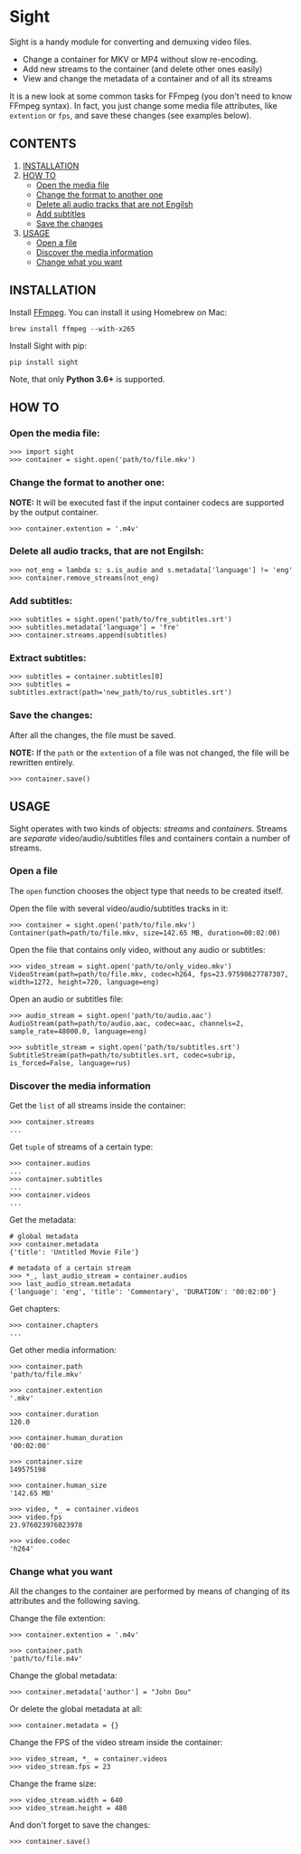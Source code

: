 # Sight

Sight is a handy module for converting and demuxing video files.

- Change a container for MKV or MP4 without slow re-encoding.
- Add new streams to the container (and delete other ones easily)
- View and change the metadata of a container and of all its streams

It is a new look at some common tasks for FFmpeg (you don't need to know FFmpeg syntax). In fact, you just change some media file attributes, like `extention` or `fps`, and save these changes (see examples below).


## CONTENTS
1. [INSTALLATION](#installation)
2. [HOW TO](#how-to)
    - [Open the media file](#open-the-media-file)
	- [Change the format to another one](#change-the-format-to-another-one)
	- [Delete all audio tracks that are not Engilsh](#delete-all-audio-tracks-that-are-not-engilsh)
	- [Add subtitles](#add-subtitles)
	- [Save the changes](#save-the-changes)
3. [USAGE](#usage)
	- [Open a file](#open-a-file)
	- [Discover the media information](#discover-the-media-information)
	- [Change what you want](#change-what-you-want)


## INSTALLATION
Install [FFmpeg](http://ffmpeg.org). You can install it using Homebrew on Mac:

```
brew install ffmpeg --with-x265
```

Install Sight with pip:
```
pip install sight
```

Note, that only **Python 3.6+** is supported.


## HOW TO

### Open the media file:
```
>>> import sight
>>> container = sight.open('path/to/file.mkv')
```

### Change the format to another one:
**NOTE:** It will be executed fast if the input container codecs are supported by the output container.
```
>>> container.extention = '.m4v'
```

### Delete all audio tracks, that are not Engilsh:
```
>>> not_eng = lambda s: s.is_audio and s.metadata['language'] != 'eng'
>>> container.remove_streams(not_eng)
```

### Add subtitles:
```
>>> subtitles = sight.open('path/to/fre_subtitles.srt')
>>> subtitles.metadata['language'] = 'fre'
>>> container.streams.append(subtitles)
```

### Extract subtitles:
```
>>> subtitles = container.subtitles[0]
>>> subtitles = subtitles.extract(path='new_path/to/rus_subtitles.srt')
```

### Save the changes:

After all the changes, the file must be saved.

**NOTE:** If the `path` or the `extention` of a file was not changed, the file will be rewritten entirely. 
```
>>> container.save()
```

## USAGE

Sight operates with two kinds of objects: *streams* and *containers*. Streams are *separate* video/audio/subtitles files and containers contain a number of streams. 

### Open a file

The `open` function chooses the object type that needs to be created itself.

Open the file with several video/audio/subtitles tracks in it:
```
>>> container = sight.open('path/to/file.mkv')
Container(path=path/to/file.mkv, size=142.65 MB, duration=00:02:00)
```

Open the file that contains only video, without any audio or subtitles:
```
>>> video_stream = sight.open('path/to/only_video.mkv')
VideoStream(path=path/to/file.mkv, codec=h264, fps=23.97598627787307, width=1272, height=720, language=eng)
```

Open an audio or subtitles file:
```
>>> audio_stream = sight.open('path/to/audio.aac')
AudioStream(path=path/to/audio.aac, codec=aac, channels=2, sample_rate=48000.0, language=eng)

>>> subtitle_stream = sight.open('path/to/subtitles.srt')
SubtitleStream(path=path/to/subtitles.srt, codec=subrip, is_forced=False, language=rus)
```
### Discover the media information

Get the `list` of all streams inside the container:
```
>>> container.streams
...
```
Get `tuple` of streams of a certain type:
```
>>> container.audios
...
>>> container.subtitles
...
>>> container.videos
...
```
Get the metadata:
```
# global metadata
>>> container.metadata
{'title': 'Untitled Movie File'}

# metadata of a certain stream
>>> *_, last_audio_stream = container.audios
>>> last_audio_stream.metadata
{'language': 'eng', 'title': 'Commentary', 'DURATION': '00:02:00'}
```

Get chapters:
```
>>> container.chapters
...
 ```

Get other media information:
```
>>> container.path
'path/to/file.mkv'

>>> container.extention
'.mkv'

>>> container.duration
120.0

>>> container.human_duration
'00:02:00'

>>> container.size
149575198

>>> container.human_size
'142.65 MB'

>>> video, *_ = container.videos
>>> video.fps
23.976023976023978

>>> video.codec
'h264'
```

### Change what you want

All the changes to the container are performed by means of changing of its attributes and the following saving.

Change the file extention:
```
>>> container.extention = '.m4v'

>>> container.path
'path/to/file.m4v'
```

Change the global metadata:
```
>>> container.metadata['author'] = "John Dou"
```

Or delete the global metadata at all:
 ```
>>> container.metadata = {}
```

Change the FPS of the video stream inside the container:
```
>>> video_stream, *_ = container.videos
>>> video_stream.fps = 23
```

Change the frame size:
```
>>> video_stream.width = 640
>>> video_stream.height = 480
```

And don't forget to save the changes:
```
>>> container.save()
```
